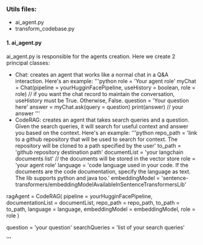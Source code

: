 ### Utils files:
* ai_agent.py
* transform_codebase.py

#### 1. ai_agent.py
ai_agent.py is responsible for the agents creation. Here we create 2 principal classes:
* Chat: creates an agent that works like a normal chat in a Q&A interaction. Here's an example:
'''python
role = 'Your agent role'
myChat = Chat(pipeline = yourHugginFacePipeline, useHistory = boolean, role = role)
// if you want the chat record to maintain the conversation, useHistory must be True. Otherwise, False.
question = 'Your question here'
answer = myChat.ask(query = question)
print(answer) // your answer
'''
* CodeRAG: creates an agent that takes search queries and a question. Given the search queries, it will search for useful context and answer you based on the context. Here's an example:
'''python
repo_path = 'link to a github repository that will be used to search for context. The repository will be cloned to a path specified by the user'
to_path = 'github repository destination path'
documentList = 'your langchain documents list' // the documents will be stored in the vector store
role = 'your agent role'
language = 'code language used in your code. If the documents are the code documentation, specify the language as text. The lib supports python and java too.'
embeddingModel = 'sentence-transformers/embeddingModelAvailableInSentenceTransformersLib'

ragAgent = CodeRAG(
    pipeline = yourHugginFacePipeline, 
    documentationList = documentList, 
    repo_path = repo_path,
    to_path = to_path,
    language = language,
    embeddingModel = embeddingModel,
    role = role
    )

question = 'your question'
searchQueries = 'list of your search queries'

'''